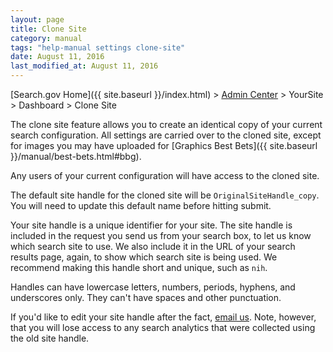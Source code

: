 ```yaml
---
layout: page
title: Clone Site
category: manual
tags: "help-manual settings clone-site"
date: August 11, 2016
last_modified_at: August 11, 2016
---
```


[Search.gov Home]({{ site.baseurl }}/index.html) > [Admin Center](https://search.usa.gov/sites/) > YourSite > Dashboard > Clone Site

The clone site feature allows you to create an identical copy of your current search configuration. All settings are carried over to the cloned site, except for images you may have uploaded for [Graphics Best Bets]({{ site.baseurl }}/manual/best-bets.html#bbg). 

Any users of your current configuration will have access to the cloned site.

The default site handle for the cloned site will be `OriginalSiteHandle_copy`. You will need to update this default name before hitting submit.  

Your site handle is a unique identifier for your site. The site handle is included in the request you send us from your search box, to let us know which search site to use. We also include it in the URL of your search results page, again, to show which search site is being used. We recommend making this handle short and unique, such as `nih`.

Handles can have lowercase letters, numbers, periods, hyphens, and underscores only. They can't have spaces and other punctuation.

If you'd like to edit your site handle after the fact, [email us](mailto:search@support.digitalgov.gov). Note, however, that you will lose access to any search analytics that were collected using the old site handle.

